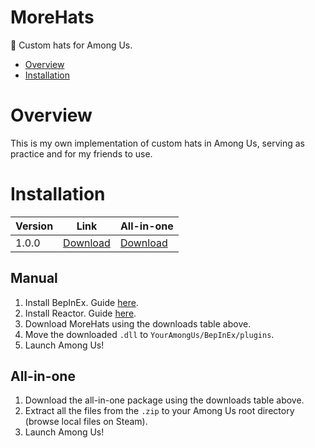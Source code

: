 # MoreHats
🧢 Custom hats for Among Us.

* [Overview](#Overview)
* [Installation](#Installation)

# Overview
This is my own implementation of custom hats in Among Us, serving as practice and for my friends to use.

# Installation
| Version | Link | All-in-one |
|-|-|-|
|  1.0.0 | [Download](https://github.com/VACEfron/MoreHats/releases/download/v1.0.0/MoreHats-2021.3.5s.dll) | [Download](https://github.com/VACEfron/MoreHats/releases/download/v1.0.0/MoreHats-v1.0.0.zip) |

## Manual
1) Install BepInEx. Guide [here](https://docs.reactor.gg/docs/basic/install_bepinex).
2) Install Reactor. Guide [here](https://docs.reactor.gg/docs/basic/install_reactor).
3) Download MoreHats using the downloads table above.
4) Move the downloaded `.dll` to `YourAmongUs/BepInEx/plugins`.
5) Launch Among Us!

## All-in-one
1) Download the all-in-one package using the downloads table above.
2) Extract all the files from the `.zip` to your Among Us root directory (browse local files on Steam).
3) Launch Among Us!
